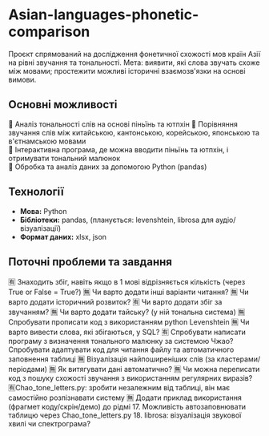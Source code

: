 # Asian-languages-phonetic-comparison
Проєкт спрямований на дослідження фонетичної схожості мов країн Азії на рівні звучання та тональності. 
Мета: виявити, які слова звучать схоже між мовами; простежити можливі історичні взаємозв'язки на основі вимови.  

## Основні можливості
💮 Аналіз тональності слів на основі піньїнь та ютпхін
💮 Порівняння звучання слів між китайською, кантонською, корейською, японською та в'єтнамською мовами  
💮 Інтерактивна програма, де можна вводити піньїнь та ютпхін, і отримувати тональний малюнок  
💮 Обробка та аналіз даних за допомогою Python (pandas)  

## Технології
- **Мова:** Python  
- **Бібліотеки:** pandas, (планується: levenshtein, librosa для аудіо/візуалізації)  
- **Формат даних:** xlsx, json  

## Поточні проблеми та завдання
🈶 Знаходить збіг, навіть якщо в 1 мові відрізняється кількість (через True or False = True?)
🈚️ Чи варто додати інші варіанти читання?
🈚️ Чи варто додати історичний розвиток?
🈶 Чи варто додати збіг за звучанням?
🈚️ Чи варто додати тайську? (у ній тональна система)
🈚️ Спробувати прописати код з використанням python Levenshtein
🈚️ Чи варто вивести слова, які збігаються, у SQL?
🈶 Спробувати написати програму з визначення тонального малюнку за системою Чжао? 
        Спробувати адаптувати код для читання файлу та автоматичного заповнення таблиці
🈚️ Візуалізація найпоширеніших слів (за кластерами/періодами) 
🈚️ Як витягувати дані автоматично?
🈚️ Чи можна переписати код з пошуку схожості звучання з використанням регулярних виразів?
🈶Chao_tone_letters.py: зробити незалежним від таблиці, він має самостійно розпізнавати систему
🈚️ Додати приклад використання (фрагмет коду/скрін/демо) до рідмі
17. Можливість автозаповнювати таблицю через Chao_tone_letters.py
18. librosa: візуалізація звукової хвилі чи спектрограма?

